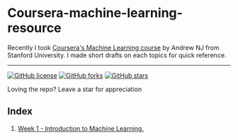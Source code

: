 # Coursera-machine-learning-resource

Recently I took [Coursera's Machine Learning course](https://www.coursera.org/learn/machine-learning) by Andrew NJ from Stanford University. I made short drafts on each topics for quick reference.

---
[![GitHub license](https://img.shields.io/github/license/racyriaz/coursera-machine-learning-resource)](https://github.com/racyriaz/coursera-machine-learning-resource/blob/developer/LICENSE)
[![GitHub forks](https://img.shields.io/github/forks/racyriaz/coursera-machine-learning-resource)](https://github.com/racyriaz/coursera-machine-learning-resource/network)
[![GitHub stars](https://img.shields.io/github/stars/racyriaz/coursera-machine-learning-resource)](https://github.com/racyriaz/coursera-machine-learning-resource/stargazers)

Loving the repo? Leave a star for appreciation

## Index

1. [Week 1 - Introduction to Machine Learning.](./week-1)

